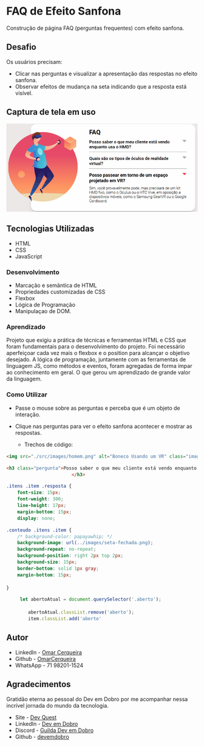 # FAQ de Efeito Sanfona
Construção de página FAQ (perguntas frequentes) com efeito sanfona.

## Desafio

Os usuários precisam:

- Clicar nas perguntas e visualizar a apresentação das respostas no efeito sanfona.
- Observar efeitos de mudança na seta indicando que a resposta está visível.

## Captura de tela em uso

[<img src='./src/images/sanfona.gif' alt='Gif da Tela do FAQ - Sanfona'>](https://omarcerqueira.github.io/sanfona/)

## Tecnologias Utilizadas

- HTML
- CSS
- JavaScript

### Desenvolvimento

- Marcação e semântica de HTML
- Propriedades customizadas de CSS
- Flexbox
- Lógica de Programação
- Manipulaçao de DOM.

### Aprendizado

Projeto que exigiu a prática de técnicas e ferramentas HTML e CSS que foram fundamentais para o desenvolvimento do projeto. Foi necessário aperfeiçoar cada vez mais o flexbox e o position para alcançar o objetivo desejado. A lógica de programação, juntamente com as ferramentas de linguagem JS, como métodos e eventos, foram agregadas de forma ímpar ao conhecimento em geral. O que gerou um aprendizado de grande valor da linguagem.

### Como Utilizar

- Passe o mouse sobre as perguntas e perceba que é um objeto de interação.
- Clique nas perguntas para ver o efeito sanfona acontecer e mostrar as respostas.

    - Trechos de código:

```html
<img src="./src/images/homem.png" alt="Boneco Usando um VR" class="imagem">
```
```html
<h3 class="pergunta">Posso saber o que meu cliente está vendo enquanto usa o HMD?
                        </h3>
```
```css
.itens .item .resposta {
    font-size: 15px;
    font-weight: 300;
    line-height: 17px;
    margin-bottom: 15px;
    display: none;
```
```css
.conteudo .itens .item {
    /* background-color: papayawhip; */
    background-image: url(../images/seta-fechada.png);
    background-repeat: no-repeat;
    background-position: right 2px top 2px;
    background-size: 15px;
    border-bottom: solid 1px gray;
    margin-bottom: 15px;
    
}
```
```JavaScript
     let abertoAtual = document.querySelector('.aberto');

        abertoAtual.classList.remove('aberto');
        item.classList.add('aberto'
```
## Autor

- LinkedIn - [Omar Cerqueira](https://www.linkedin.com/in/omar-cerqueira-b83317226/)
- Github - [OmarCerqueira](https://github.com/OmarCerqueira)
- WhatsApp - 71 98201-1524

## Agradecimentos

Gratidão eterna ao pessoal do Dev em Dobro por me acompanhar nessa incrível jornada do mundo da tecnologia.

- Site - [Dev Quest](https://devemdobro.com)
- LinkedIn - [Dev em Dobro](https://www.linkedin.com/company/dev-em-dobro/)
- Discord - [Guilda Dev em Dobro](https://discord.com/channels/821364094878613524/821364094878613528)
- Github - [devemdobro](https://github.com/devemdobro)